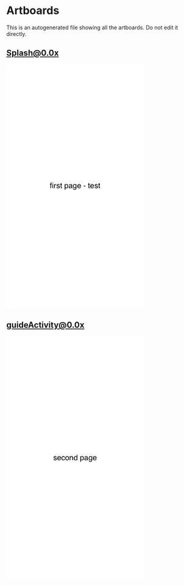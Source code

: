 # Artboards

This is an autogenerated file showing all the artboards. Do not edit it directly.

## Splash@0.0x

![Splash@0.0x](./.exportedArtboards/zapp-proto/Splash@0.0x.png)


## guideActivity@0.0x

![guideActivity@0.0x](./.exportedArtboards/zapp-proto/guideActivity@0.0x.png)

